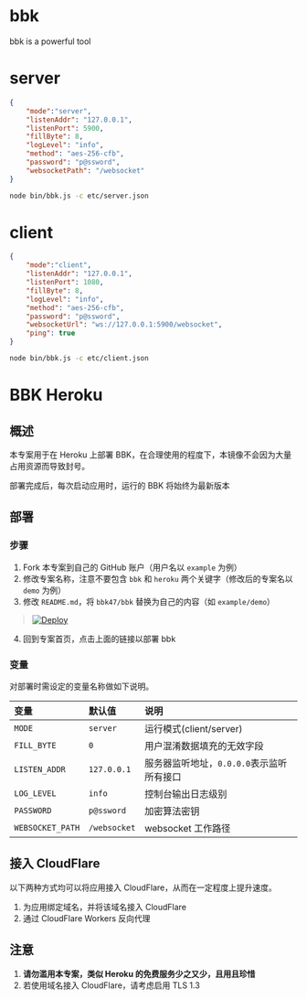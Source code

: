 # bbk

bbk is a powerful tool

# server

```json
{
    "mode":"server",
    "listenAddr": "127.0.0.1",
    "listenPort": 5900,
    "fillByte": 8,
    "logLevel": "info",
    "method": "aes-256-cfb",
    "password": "p@ssword",
    "websocketPath": "/websocket"
}
```

```sh
node bin/bbk.js -c etc/server.json
```

# client

```json
{
    "mode":"client",
    "listenAddr": "127.0.0.1",
    "listenPort": 1080,
    "fillByte": 8,
    "logLevel": "info",
    "method": "aes-256-cfb",
    "password": "p@ssword",
    "websocketUrl": "ws://127.0.0.1:5900/websocket",
    "ping": true
}
```

```sh
node bin/bbk.js -c etc/client.json
```

# BBK Heroku

## 概述

本专案用于在 Heroku 上部署 BBK，在合理使用的程度下，本镜像不会因为大量占用资源而导致封号。

部署完成后，每次启动应用时，运行的 BBK 将始终为最新版本

## 部署

### 步骤

1.  Fork 本专案到自己的 GitHub 账户（用户名以 `example` 为例）
2.  修改专案名称，注意不要包含 `bbk` 和 `heroku` 两个关键字（修改后的专案名以 `demo` 为例）
3.  修改 `README.md`，将 `bbk47/bbk` 替换为自己的内容（如 `example/demo`）

> [![Deploy](https://www.herokucdn.com/deploy/button.png)](https://dashboard.heroku.com/new?template=https://github.com/bbk47/bbk)

4.  回到专案首页，点击上面的链接以部署 bbk

### 变量

对部署时需设定的变量名称做如下说明。

| 变量             | 默认值       | 说明                                      |
| :--------------- | :----------- | :---------------------------------------- |
| `MODE`      | `server`          | 运行模式(client/server)                |
| `FILL_BYTE`      | `0`          | 用户混淆数据填充的无效字段                |
| `LISTEN_ADDR`    | `127.0.0.1`  | 服务器监听地址，`0.0.0.0`表示监听所有接口 |
| `LOG_LEVEL`      | `info`       | 控制台输出日志级别                        |
| `PASSWORD`       | `p@ssword`   | 加密算法密钥                              |
| `WEBSOCKET_PATH` | `/websocket` | websocket 工作路径                        |

## 接入 CloudFlare

以下两种方式均可以将应用接入 CloudFlare，从而在一定程度上提升速度。

1.  为应用绑定域名，并将该域名接入 CloudFlare
2.  通过 CloudFlare Workers 反向代理

## 注意

1.  **请勿滥用本专案，类似 Heroku 的免费服务少之又少，且用且珍惜**
2.  若使用域名接入 CloudFlare，请考虑启用 TLS 1.3

```

```
